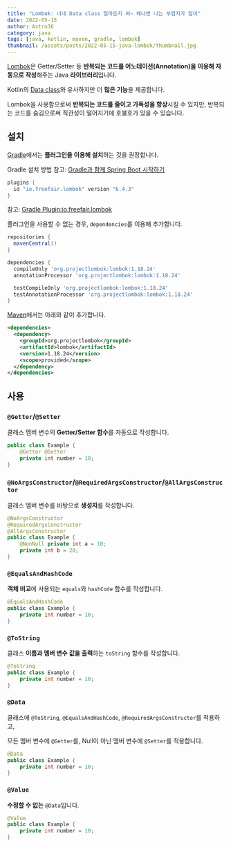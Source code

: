 ```yaml
---
title: "Lombok: 너네 Data class 얼마든지 써~ 왜냐면 나는 부럽지가 않어"
date: 2022-05-15
author: Astro36
category: java
tags: [java, kotlin, maven, gradle, lombok]
thumbnail: /assets/posts/2022-05-15-java-lombok/thumbnail.jpg
---
```


[Lombok](https://projectlombok.org/)은 Getter/Setter 등 **반복되는 코드를 어노테이션(Annotation)을 이용해 자동으로 작성**해주는 Java **라이브러리**입니다.

Kotlin의 [Data class](https://kotlinlang.org/docs/data-classes.html)와 유사하지만 더 **많은 기능**을 제공합니다.

Lombok을 사용함으로써 **반복되는 코드를 줄이고 가독성을 향상**시킬 수 있지만, 반복되는 코드를 숨김으로써 직관성이 떨어지기에 호불호가 있을 수 있습니다.

## 설치

[Gradle](https://gradle.org/)에서는 **플러그인을 이용해 설치**하는 것을 권장합니다.

Gradle 설치 방법 참고: [Gradle과 함께 Spring Boot 시작하기](https://int-i.github.io/java/2022-05-08/spring-quickstart-gradle/)

```groovy
plugins {
  id "io.freefair.lombok" version "6.4.3"
}
```

참고: [Gradle Plugin:io.freefair.lombok](https://plugins.gradle.org/plugin/io.freefair.lombok)

플러그인을 사용할 수 없는 경우, `dependencies`를 이용해 추가합니다.

```groovy
repositories {
  mavenCentral()
}

dependencies {
  compileOnly 'org.projectlombok:lombok:1.18.24'
  annotationProcessor 'org.projectlombok:lombok:1.18.24'

  testCompileOnly 'org.projectlombok:lombok:1.18.24'
  testAnnotationProcessor 'org.projectlombok:lombok:1.18.24'
}
```

[Maven](https://maven.apache.org/)에서는 아래와 같이 추가합니다.

```xml
<dependencies>
  <dependency>
    <groupId>org.projectlombok</groupId>
    <artifactId>lombok</artifactId>
    <version>1.18.24</version>
    <scope>provided</scope>
  </dependency>
</dependencies>
```

## 사용

### `@Getter`/`@Setter`

클래스 멤버 변수의 **Getter/Setter 함수**를 자동으로 작성합니다.

```java
public class Example {
    @Getter @Setter
    private int number = 10;
}
```

### `@NoArgsConstructor`/`@RequiredArgsConstructor`/`@AllArgsConstructor`

클래스 멤버 변수를 바탕으로 **생성자**를 작성합니다.

```java
@NoArgsConstructor
@RequiredArgsConstructor
@AllArgsConstructor
public class Example {
    @NonNull private int a = 10;
    private int b = 20;
}
```

### `@EqualsAndHashCode`

**객체 비교**에 사용되는 `equals`와 `hashCode` 함수를 작성합니다.

```java
@EqualsAndHashCode
public class Example {
    private int number = 10;
}
```

### `@ToString`

클래스 **이름과 멤버 변수 값을 출력**하는 `toString` 함수를 작성합니다.

```java
@ToString
public class Example {
    private int number = 10;
}
```

### `@Data`

클래스에 `@ToString`, `@EqualsAndHashCode`, `@RequiredArgsConstructor`를 적용하고,

모든 멤버 변수에 `@Getter`를, Null이 아닌 멤버 변수에 `@Setter`를 적용합니다.

```java
@Data
public class Example {
    private int number = 10;
}
```

### `@Value`

**수정할 수 없는** `@Data`입니다.

```java
@Value
public class Example {
    private int number = 10;
}
```
